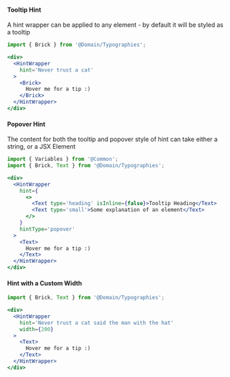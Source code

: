 #### Tooltip Hint
A hint wrapper can be applied to any element - by default it will be styled as a tooltip

```jsx
import { Brick } from '@Domain/Typographies';

<div>
  <HintWrapper
    hint='Never trust a cat'
  >
    <Brick>
      Hover me for a tip :)
    </Brick>
  </HintWrapper>
</div>
```

#### Popover Hint
The content for both the tooltip and popover style of hint can take either a string, or a JSX Element
```jsx
import { Variables } from '@Common';
import { Brick, Text } from '@Domain/Typographies';

<div>
  <HintWrapper
    hint={
      <>
        <Text type='heading' isInline={false}>Tooltip Heading</Text>
        <Text type='small'>Some explanation of an element</Text>
      </>
    }
    hintType='popover'
  >
    <Text>
      Hover me for a tip :)
    </Text>
  </HintWrapper>
</div>
```

#### Hint with a Custom Width
```jsx
import { Brick, Text } from '@Domain/Typographies';

<div>
  <HintWrapper
    hint='Never trust a cat said the man with the hat'
    width={200}
  >
    <Text>
      Hover me for a tip :)
    </Text>
  </HintWrapper>
</div>
```
